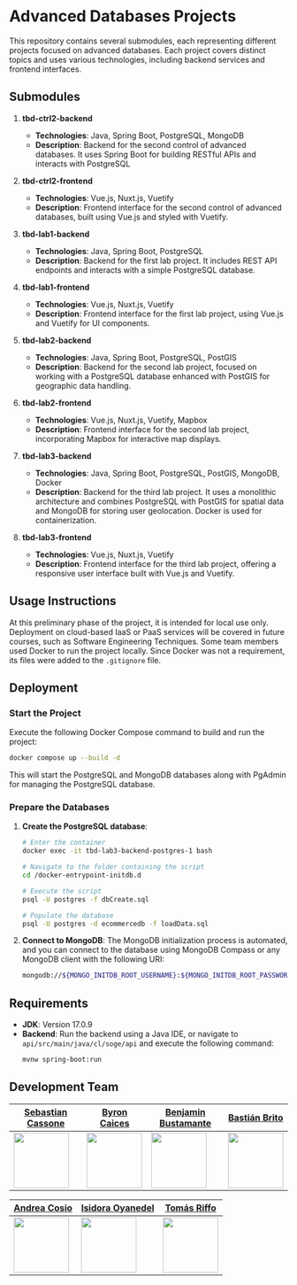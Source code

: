 # Advanced Databases Projects

This repository contains several submodules, each representing different projects focused on advanced databases. Each project covers distinct topics and uses various technologies, including backend services and frontend interfaces.

## Submodules

1. **tbd-ctrl2-backend**

   - **Technologies**: Java, Spring Boot, PostgreSQL, MongoDB
   - **Description**: Backend for the second control of advanced databases. It uses Spring Boot for building RESTful APIs and interacts with PostgreSQL&#x20;

2. **tbd-ctrl2-frontend**

   - **Technologies**: Vue.js, Nuxt.js, Vuetify
   - **Description**: Frontend interface for the second control of advanced databases, built using Vue.js and styled with Vuetify.

3. **tbd-lab1-backend**

   - **Technologies**: Java, Spring Boot, PostgreSQL
   - **Description**: Backend for the first lab project. It includes REST API endpoints and interacts with a simple PostgreSQL database.

4. **tbd-lab1-frontend**

   - **Technologies**: Vue.js, Nuxt.js, Vuetify
   - **Description**: Frontend interface for the first lab project, using Vue.js and Vuetify for UI components.

5. **tbd-lab2-backend**

   - **Technologies**: Java, Spring Boot, PostgreSQL, PostGIS
   - **Description**: Backend for the second lab project, focused on working with a PostgreSQL database enhanced with PostGIS for geographic data handling.

6. **tbd-lab2-frontend**

   - **Technologies**: Vue.js, Nuxt.js, Vuetify, Mapbox
   - **Description**: Frontend interface for the second lab project, incorporating Mapbox for interactive map displays.

7. **tbd-lab3-backend**

   - **Technologies**: Java, Spring Boot, PostgreSQL, PostGIS, MongoDB, Docker
   - **Description**: Backend for the third lab project. It uses a monolithic architecture and combines PostgreSQL with PostGIS for spatial data and MongoDB for storing user geolocation. Docker is used for containerization.

8. **tbd-lab3-frontend**

   - **Technologies**: Vue.js, Nuxt.js, Vuetify
   - **Description**: Frontend interface for the third lab project, offering a responsive user interface built with Vue.js and Vuetify.

## Usage Instructions

At this preliminary phase of the project, it is intended for local use only. Deployment on cloud-based IaaS or PaaS services will be covered in future courses, such as Software Engineering Techniques. Some team members used Docker to run the project locally. Since Docker was not a requirement, its files were added to the `.gitignore` file.

## Deployment

### Start the Project

Execute the following Docker Compose command to build and run the project:
```bash
docker compose up --build -d
```
This will start the PostgreSQL and MongoDB databases along with PgAdmin for managing the PostgreSQL database.

### Prepare the Databases

1. **Create the PostgreSQL database**:

   ```bash
   # Enter the container
   docker exec -it tbd-lab3-backend-postgres-1 bash

   # Navigate to the folder containing the script
   cd /docker-entrypoint-initdb.d

   # Execute the script
   psql -U postgres -f dbCreate.sql

   # Populate the database
   psql -U postgres -d ecommercedb -f loadData.sql
   ```

2. **Connect to MongoDB**:
   The MongoDB initialization process is automated, and you can connect to the database using MongoDB Compass or any MongoDB client with the following URI:

   ```bash
   mongodb://${MONGO_INITDB_ROOT_USERNAME}:${MONGO_INITDB_ROOT_PASSWORD}@${MONGO_HOST}:${MONGO_PORT}
   ```

## Requirements

- **JDK**: Version 17.0.9
- **Backend**: Run the backend using a Java IDE, or navigate to `api/src/main/java/cl/soge/api` and execute the following command:
  ```bash
  mvnw spring-boot:run
  ```

## Development Team

| [Sebastian Cassone](https://github.com/sebacassone/)                    | [Byron Caices](https://github.com/ByronCaices)                          | [Benjamin Bustamante](https://github.com/benbuselola)                   | [Bastián Brito](https://github.com/PerroWachooo)                         |
| ----------------------------------------------------------------------- | ----------------------------------------------------------------------- | ----------------------------------------------------------------------- | ------------------------------------------------------------------------ |
| <img src="https://github.com/sebacassone.png" width="100" height="100"> | <img src="https://github.com/ByronCaices.png" width="100" height="100"> | <img src="https://github.com/benbuselola.png" width="100" height="100"> | <img src="https://github.com/PerroWachooo.png" width="100" height="100"> |

| [Andrea Cosio](https://github.com/PerroWachooo)                          | [Isidora Oyanedel](https://github.com/IsisIOo)                      | [Tomás Riffo](https://github.com/Ovejazo)                           |
| ------------------------------------------------------------------------ | ------------------------------------------------------------------- | ------------------------------------------------------------------- |
| <img src="https://github.com/PerroWachooo.png" width="100" height="100"> | <img src="https://github.com/isisIOo.png" width="100" height="100"> | <img src="https://github.com/Ovejazo.png" width="100" height="100"> |

